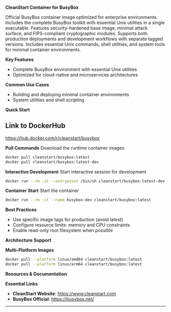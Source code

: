 **CleanStart Container for BusyBox**

Official BusyBox container image optimized for enterprise environments. Includes the complete BusyBox toolkit with essential Unix utilities in a single executable. Features security-hardened base image, minimal attack surface, and FIPS-compliant cryptographic modules. Supports both production deployments and development workflows with separate tagged versions. Includes essential Unix commands, shell utilities, and system tools for minimal container environments.

**Key Features**
* Complete BusyBox environment with essential Unix utilities
* Optimized for cloud-native and microservices architectures

**Common Use Cases**
* Building and deploying minimal container environments
* System utilities and shell scripting

**Quick Start**

## Link to DockerHub 

https://hub.docker.com/r/cleanstart/busybox

**Pull Commands**
Download the runtime container images

```bash
docker pull cleanstart/busybox:latest
docker pull cleanstart/busybox:latest-dev
```

**Interactive Development**
Start interactive session for development

```bash
docker run --rm -it --entrypoint /bin/sh cleanstart/busybox:latest-dev
```

**Container Start**
Start the container
```bash
docker run --rm -it --name busybox-dev cleanstart/busybox:latest
```

**Best Practices**
* Use specific image tags for production (avoid latest)
* Configure resource limits: memory and CPU constraints
* Enable read-only root filesystem when possible

**Architecture Support**

**Multi-Platform Images**

```bash
docker pull --platform linux/amd64 cleanstart/busybox:latest
docker pull --platform linux/arm64 cleanstart/busybox:latest
```

**Resources & Documentation**

**Essential Links**
* **CleanStart Website**: https://www.cleanstart.com
* **BusyBox Official**: https://busybox.net/

---
